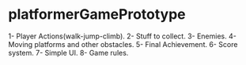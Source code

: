 # platformerGamePrototype

1-	Player Actions(walk-jump-climb).
2-	Stuff to collect.
3-	Enemies.
4-	Moving platforms and other obstacles.
5-	Final Achievement.
6-	Score system.
7-	Simple UI.
8-	Game rules.
